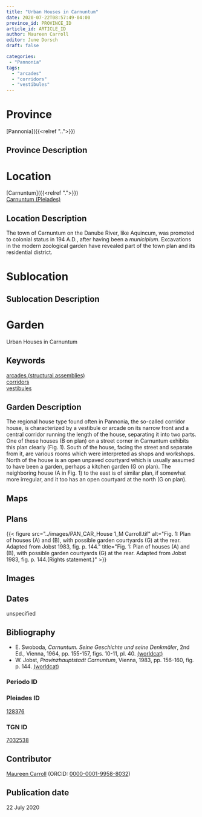 ```yaml
---
title: "Urban Houses in Carnuntum"
date: 2020-07-22T08:57:49-04:00
province_id: PROVINCE_ID
article_id: ARTICLE_ID
author: Maureen Carroll
editor: June Dorsch
draft: false

categories:
 - "Pannonia"
tags:
  - "arcades"
  - "corridors"
  - "vestibules"
---
```


# Province

[Pannonia]({{<relref "..">}})

## Province Description

<!-- DESCRIPTION -->


# Location

[Carnuntum]({{<relref ".">}}) \
[Carnuntum (Pleiades)](https://pleiades.stoa.org/places/128376)

## Location Description

The town of Carnuntum on the Danube River, like Aquincum, was promoted to colonial status in 194 A.D., after having been a *municipium*. Excavations in the modern zoological garden have revealed part of the town plan and its residential district.

# Sublocation

<!--
[AREA WITHIN LOCATION, LIKE “PALATINE HILL”](GEOREFERENCE LINK)
A sublocation is any area larger than an individual garden, but located within a location. I would always try to include a link to a controlled vocabulary here if possible. This ID may well be different from the Garden ID, e.g., Pompeii versus a Garden in one of the houses which has its own Pleiades ID.
-->

## Sublocation Description

<!-- DESCRIPTION -->

# Garden

Urban Houses in Carnuntum

## Keywords

[arcades (structural assemblies)](http://vocab.getty.edu/page/aat/300002580) \
[corridors](http://vocab.getty.edu/page/aat/300004294)  
[vestibules](http://vocab.getty.edu/page/aat/300083076)

## Garden Description

The regional house type found often in Pannonia, the so-called corridor house, is characterized by a vestibule or arcade on its narrow front and a central corridor running the length of the house, separating it into two parts. One of these houses (B on plan) on a street corner in Carnuntum exhibits this plan clearly (Fig. 1). South of the house, facing the street and separate from it, are various rooms which were interpreted as shops and workshops. North of the house is an open unpaved courtyard which is usually assumed to have been a garden, perhaps a kitchen garden (G on plan). The neighboring house (A in Fig. 1) to the east is of similar plan, if somewhat more irregular, and it too has an open courtyard at the north (G on plan).

## Maps


## Plans

{{< figure src="../images/PAN_CAR_House 1_M Carroll.tif" alt="Fig. 1: Plan of houses (A) and (B), with possible garden courtyards (G) at the rear. Adapted from Jobst 1983, fig. p. 144." title="Fig. 1: Plan of houses (A) and (B), with possible garden courtyards (G) at the rear. Adapted from Jobst 1983, fig. p. 144.(Rights statement.)" >}}

## Images


## Dates

unspecified

## Bibliography

* E. Swoboda, *Carnuntum. Seine Geschichte und seine Denkmäler*, 2nd Ed., Vienna, 1964, pp. 155-157, figs. 10-11, pl. 40. [(worldcat)](http://www.worldcat.org/oclc/223422804)
* W. Jobst, *Provinzhauptstadt Carnuntum*, Vienna, 1983, pp. 156-160, fig. p. 144. [(worldcat)](http://www.worldcat.org/oclc/251349102)

### Periodo ID

<!-- [PERIODO_ID](https://pleiades.stoa.org/places/PLEIADES_ID) -->

### Pleiades ID

[128376](https://pleiades.stoa.org/places/128376)

### TGN ID

[7032538](http://vocab.getty.edu/page/tgn/7032538)

## Contributor

[Maureen Carroll](https://www.sheffield.ac.uk/archaeology/our-people/academic-staff/maureen-carroll) (ORCID: [0000-0001-9958-8032](https://orcid.org/0000-0001-9958-8032))

## Publication date

22 July 2020